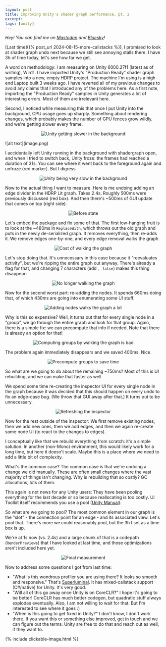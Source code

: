 ```yaml
---
layout: post
title: Improving Unity's shader graph performance, pt. 2
excerpt:
tags: [unity]
---
```


_Hey! You can find me on [Mastodon](https://mastodon.gamedev.place/@sschoener) and [Bluesky](https://bsky.app/profile/sschoener.bsky.social)!_

[Last time]({% post_url 2024-08-15-more-callstacks %}), I promised to look at shader graph undo next because we still see annoying stalls there. I have 3h of time today, let's see how far we get.

A word on methodology: I am measuring on Unity 6000.27f1 (latest as of writing), Win11. I have imported Unity's "Production Ready" shader graph samples into a new, empty HDRP project. The machine I'm using is a high-end Laptop built 3 weeks ago. I have reverted all of my previous changes to avoid any claims that I introduced any of the problems here. As a first note, importing the "Production Ready" samples in Unity generates a lot of interesting errors. Most of them are irrelevant here.

Second, I noticed while measuring this that once I put Unity into the background, CPU usage goes up sharply. Something about rendering changes, which probably makes the number of GPU fences grow wildly, and we're getting slower every frame.

<p align="middle">
  <img src="/img/2024-11-20-unity-shader-graph-perf-2/01-background.png" alt="Unity getting slower in the background" />
</p>
![alt text](image.png)

I accidentally left Unity running in the background with shadergraph open, and when I tried to switch back, Unity froze: the frames had reached a duration of 31s. You can see where it went back to the foreground again and unfroze (red marker). But I digress.

<p align="middle">
  <img src="/img/2024-11-20-unity-shader-graph-perf-2/02-long-background.png" alt="Unity being very slow in the background" />
</p>

Now to the actual thing I want to measure. Here is me undoing adding an edge divider in the HDRP Lit graph. Takes 2.4s. Roughly 500ms were previously discussed (red box). And then there's ~500ms of GUI update that comes on top (right side).

<p align="middle">
  <img src="/img/2024-11-20-unity-shader-graph-perf-2/03-before.png" alt="Before state" />
</p>

Let's embed the package and fix some of that. The first low-hanging fruit is to look at the ~480ms in `ReplaceWith`, which throws out the old graph and puts in the newly de-serialized graph. It removes everything, then re-adds it. We remove edges one-by-one, and every edge removal walks the graph.

<p align="middle">
  <img src="/img/2024-11-20-unity-shader-graph-perf-2/04-edge-walk.png" alt="Cost of walking the graph" />
</p>

Let's stop doing that. It's unnecessary in this case because it "reevaluates activity", but we're ripping the entire graph out anyway. There's already a flag for that, and changing 7 characters (add `, false`) makes this thing disappear:

<p align="middle">
  <img src="/img/2024-11-20-unity-shader-graph-perf-2/05-no-edge-walk.png" alt="No longer walking the graph" />
</p>

Now for the second worst part: re-adding the nodes. It spends 660ms doing that, of which 430ms are going into enumerating some UI stuff.

<p align="middle">
  <img src="/img/2024-11-20-unity-shader-graph-perf-2/06-add-nodes-groups.png" alt="Adding nodes walks the graph a lot" />
</p>

Why is this so expensive? Well, it turns out that for every single node in a "group", we go through the entire graph and look for that group. Again, there is a simple fix: we can precompute that info if needed. Note that there is already an option for that!

<p align="middle">
  <img src="/img/2024-11-20-unity-shader-graph-perf-2/07-precompute-groups.png" alt="Computing groups by walking the graph is bad" />
</p>

The problem again immediately disappears and we saved 400ms. Nice.

<p align="middle">
  <img src="/img/2024-11-20-unity-shader-graph-perf-2/08-precompute-groups-time-saved.png" alt="Precompute groups to save time" />
</p>

So what are we going to do about the remaining ~750ms? Most of this is UI rebuilding, and we can make that faster as well.

We spend some time re-creating the inspector UI for every single node in the graph because it was decided that this should happen on every undo to fix an edge-case bug. (We throw that GUI away after that.) It turns out to be unnecessary.

<p align="middle">
  <img src="/img/2024-11-20-unity-shader-graph-perf-2/09-refresh-inspector.png" alt="Refreshing the inspector" />
</p>

Now for the rest outside of the inspector: We first remove existing nodes, then we add new ones, then we add edges, and then we again re-create some node UI (to react to the changes to edges).

I conceptually like that we rebuild everything from scratch: it's a simple solution. In another (non-Mono) environment, this would likely work for a long time, but here it doesn't scale. Maybe this is a place where we need to add a little bit of complexity.

What's the common case? The common case is that we're undoing a change we did manually. These are often small changes where the vast majority of things isn't changing. Why is rebuilding that so costly? GC allocations, lots of them.

This again is not news for any Unity users: They have been pooling everything for the last decade or so because reallocating is too costly. UI Toolkit itself recommends you use a pool ([Unity Manual](https://docs.unity3d.com/6000.0/Documentation/Manual/UIE-best-practices-for-managing-elements.html)).

So what are we going to pool? The most common element in our graph is the "slot" - the connection point for an edge - and its associated view. Let's pool that. There's more we could reasonably pool, but the 3h I set as a time box is up.

We're at 1s now (vs. 2.4s) and a large chunk of that is a codepath (`RenderPreviews`) that I have looked at last time, and those optimizations aren't included here yet.
<p align="middle">
  <img src="/img/2024-11-20-unity-shader-graph-perf-2/10-final-measurement.png" alt="Final measurement" />
</p>

Now to address some questions I got from last time:

 * "What is this wondrous profiler you are using there? It looks so smooth and responsive." That's [Superluminal](https://superluminal.eu/). It has mixed-callstack support (C#/native) for Unity. It's very good.
 * "Will all of this go away once Unity is on CoreCLR?" I hope it's going to be better! CoreCLR has much better codegen, but quadratic stuff always explodes eventually. Also, I am not willing to wait for that. But I'm interested to see where it goes :)
 * "When is this going to get fixed in Unity?" I don't know, I don't work there. If you want this or something else improved, get in touch and we can figure out the terms. Unity are free to do that and reach out as well, if they want to.

{% include clickable-image.html %}